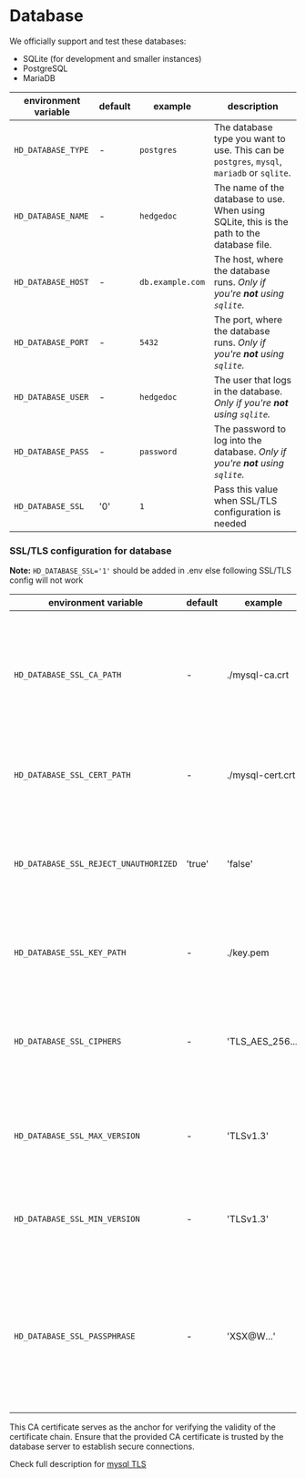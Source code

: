 # Database

We officially support and test these databases:

- SQLite (for development and smaller instances)
- PostgreSQL
- MariaDB

<!-- markdownlint-disable proper-names -->

| environment variable | default | example          | description                                                                                |
| -------------------- | ------- | ---------------- | ------------------------------------------------------------------------------------------ |
| `HD_DATABASE_TYPE`   | -       | `postgres`       | The database type you want to use. This can be `postgres`, `mysql`, `mariadb` or `sqlite`. |
| `HD_DATABASE_NAME`   | -       | `hedgedoc`       | The name of the database to use. When using SQLite, this is the path to the database file. |
| `HD_DATABASE_HOST`   | -       | `db.example.com` | The host, where the database runs. _Only if you're **not** using `sqlite`._                |
| `HD_DATABASE_PORT`   | -       | `5432`           | The port, where the database runs. _Only if you're **not** using `sqlite`._                |
| `HD_DATABASE_USER`   | -       | `hedgedoc`       | The user that logs in the database. _Only if you're **not** using `sqlite`._               |
| `HD_DATABASE_PASS`   | -       | `password`       | The password to log into the database. _Only if you're **not** using `sqlite`._            |
| `HD_DATABASE_SSL`    | '0'     | `1`              | Pass this value when SSL/TLS configuration is needed                                       |

### SSL/TLS configuration for database

**Note:** `HD_DATABASE_SSL='1'` should be added in .env else following SSL/TLS config will not work

<!-- markdownlint-disable proper-names -->

| environment variable                  | default | example          | description                                                                                                                                                                                 |
| ------------------------------------- | ------- | ---------------- | ------------------------------------------------------------------------------------------------------------------------------------------------------------------------------------------- |
| `HD_DATABASE_SSL_CA_PATH`             | -       | ./mysql-ca.crt   | The path of SSL/TLS certificate authority (CA) certificate needed for establishing secure database connections                                                                              |
| `HD_DATABASE_SSL_CERT_PATH`           | -       | ./mysql-cert.crt | The path for client certificate to use in the SSL handshake.                                                                                                                                |
| `HD_DATABASE_SSL_REJECT_UNAUTHORIZED` | 'true'  | 'false'          | If true server certificate will be verified against the list of supplied CAs.                                                                                                               |
| `HD_DATABASE_SSL_KEY_PATH`            | -       | ./key.pem        | This is passed as the key option to [SSL key option](https://github.com/mysqljs/mysql?tab=readme-ov-file#ssl-options)                                                                       |
| `HD_DATABASE_SSL_CIPHERS`             | -       | 'TLS_AES_256...' | The ciphers to use to use in the SSL handshake instead of the default ones for Node.js.                                                                                                     |
| `HD_DATABASE_SSL_MAX_VERSION`         | -       | 'TLSv1.3'        | This is passed as the maxVersion option for [SSL max_version](https://github.com/mysqljs/mysql?tab=readme-ov-file#ssl-options)                                                              |
| `HD_DATABASE_SSL_MIN_VERSION`         | -       | 'TLSv1.3'        | This is passed as the minVersion option for [SSL max_version](https://github.com/mysqljs/mysql?tab=readme-ov-file#ssl-options)                                                              |
| `HD_DATABASE_SSL_PASSPHRASE`          | -       | 'XSX@W...'       | Shared passphrase used for a single private key and/or a PFX.This is passed as the passphrase option for [SSL max_version](https://github.com/mysqljs/mysql?tab=readme-ov-file#ssl-options) |

This CA certificate serves as the anchor for verifying the validity of the certificate chain. Ensure that the provided CA certificate is trusted by the database server to establish secure connections.

Check full description for [mysql TLS](https://github.com/mysqljs/mysql?tab=readme-ov-file#ssl-options)

<!-- markdownlint-enable proper-names -->
